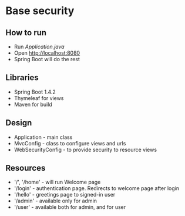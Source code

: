 # Base security
How to run 
----------

* Run _Application.java_
* Open [http://localhost:8080](http://localhost:8080)
* Spring Boot will do the rest

Libraries
---------

* Spring Boot 1.4.2
* Thymeleaf for views
* Maven for build

Design
------
* Application - main class  
* MvcConfig - class to configure views and urls  
* WebSecurityConfig - to provide security to resource views  

Resources
------
* '/', '/home' - will run Welcome page
* '/login' - authentication page. Redirects to welcome page after login
* '/hello' - greetings page to signed-in user
* '/admin' - available only for admin
* '/user' - available both for admin, and for user